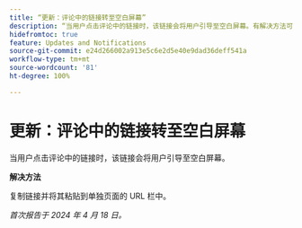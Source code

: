 ```yaml
---
title: “更新：评论中的链接转至空白屏幕”
description: “当用户点击评论中的链接时，该链接会将用户引导至空白屏幕。有解决方法可用。"
hidefromtoc: true
feature: Updates and Notifications
source-git-commit: e24d266002a913e5c6e2d5e40e9dad36deff541a
workflow-type: tm+mt
source-wordcount: '81'
ht-degree: 100%

---
```



# 更新：评论中的链接转至空白屏幕

<!--

>[!NOTE]
>
>This issue was fixed on April 25, 2024.

-->

当用户点击评论中的链接时，该链接会将用户引导至空白屏幕。

**解决方法**

复制链接并将其粘贴到单独页面的 URL 栏中。

_首次报告于 2024 年 4 月 18 日。_


